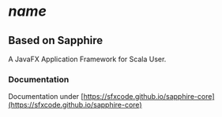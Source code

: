 # $name$

## Based on Sapphire

A JavaFX Application Framework for Scala User.

### Documentation

Documentation under [https://sfxcode.github.io/sapphire-core](https://sfxcode.github.io/sapphire-core)


